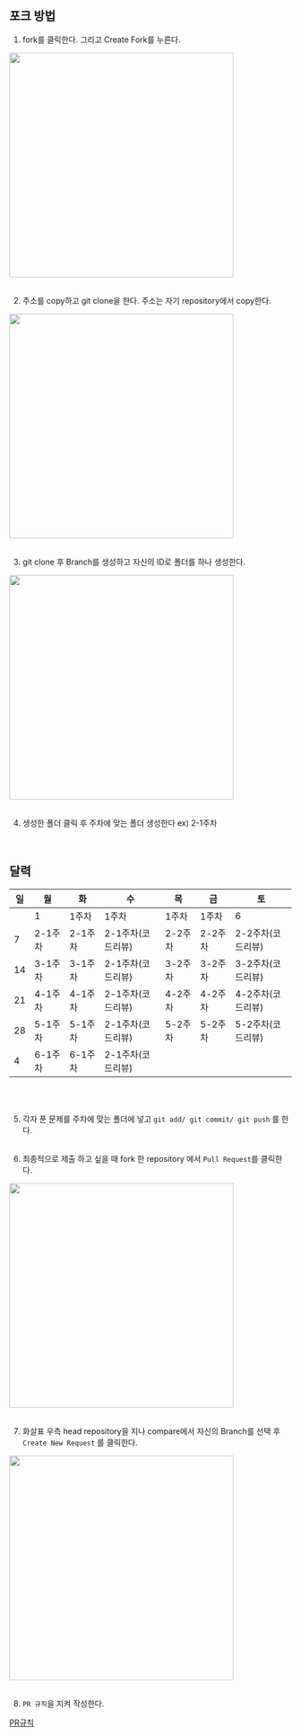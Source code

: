 ## 포크 방법

1. fork를 클릭한다. 그리고 Create Fork를 누른다.
<img width="400px" src="https://github.com/ssung2sin/algorithm-study-sist0615/assets/154345608/42b50b33-8157-415e-bea1-7e31c182ff1e" />
<br/><br/>


2. 주소를 copy하고 git clone을 한다. 주소는 자기 repository에서 copy한다.
<img width="400px" src="https://github.com/ssung2sin/algorithm-study-sist0615/assets/154345608/94cec143-79e2-42ab-9837-6016f496f18d" />
<br/><br/>


3. git clone 후 Branch를 생성하고 자신의 ID로 폴더를 하나 생성한다.
<img width="400px" src="https://github.com/ssung2sin/algorithm-study-sist0615/assets/136788985/ee4d8d21-d40f-4737-b1ed-72b082929951" />
<br/><br/>


4. 생성한 폴더 클릭 후 주차에 맞는 폴더 생성한다 ex) 2-1주차
<br/>

## 달력

| 일 | 월 | 화 | 수 | 목 | 금 | 토 |
|----|-------|-------|-------|-------|-------|-------|
|    |  1 | 1주차 | 1주차 | 1주차 | 1주차 |  6 |
|  7 | 2-1주차 | 2-1주차 | 2-1주차(코드리뷰) | 2-2주차 | 2-2주차 | 2-2주차(코드리뷰) |
| 14 | 3-1주차 | 3-1주차 | 2-1주차(코드리뷰) | 3-2주차 | 3-2주차 | 3-2주차(코드리뷰) |
| 21 | 4-1주차 | 4-1주차 | 2-1주차(코드리뷰) | 4-2주차 | 4-2주차 | 4-2주차(코드리뷰) |
| 28 | 5-1주차 | 5-1주차 | 2-1주차(코드리뷰) | 5-2주차 | 5-2주차 | 5-2주차(코드리뷰) |
|  4 | 6-1주차 | 6-1주차 | 2-1주차(코드리뷰) |    |    |    |

<br/><br/>

5. 각자 푼 문제를 주차에 맞는 폴더에 넣고 `git add/ git commit/ git push` 를 한다.
<br/><br/>

6. 최종적으로 제출 하고 싶을 때 fork 한 repository 에서 `Pull Request`를 클릭한다.
<img width="400px" src="https://github.com/ssung2sin/algorithm-study-sist0615/assets/136788985/709ea792-33ad-4d4e-9e05-afc1913171de" />
<br/><br/>

7. 화살표 우측 head repository을 지나 compare에서 자신의 Branch를 선택 후 `Create New Request` 를 클릭한다.
<img width="400px" src="https://github.com/ssung2sin/algorithm-study-sist0615/assets/136788985/3e346aeb-2d9f-42be-9fdd-dac0f0348b39" />
<br/><br/>

8. `PR 규칙`을 지켜 작성한다.

[PR규칙](https://github.com/ssung2sin/algorithm-study-sist0615/assets/136788985/3e346aeb-2d9f-42be-9fdd-dac0f0348b39)
